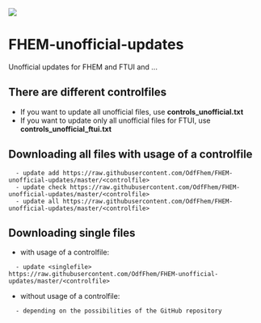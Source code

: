 ![](https://github.com/OdfFhem/FHEM-unofficial-updates/workflows/CI/badge.svg)

# FHEM-unofficial-updates
Unofficial updates for FHEM and FTUI and ...

## There are different controlfiles
- If you want to update all unofficial files, use **controls_unofficial.txt**
- If you want to update only all unofficial files for FTUI, use **controls_unofficial_ftui.txt**

## Downloading all files with usage of a controlfile
```
  - update add https://raw.githubusercontent.com/OdfFhem/FHEM-unofficial-updates/master/<controlfile>
  - update check https://raw.githubusercontent.com/OdfFhem/FHEM-unofficial-updates/master/<controlfile>
  - update all https://raw.githubusercontent.com/OdfFhem/FHEM-unofficial-updates/master/<controlfile>
```

## Downloading single files
- with usage of a controlfile:
```
  - update <singlefile> https://raw.githubusercontent.com/OdfFhem/FHEM-unofficial-updates/master/<controlfile>
```
- without usage of a controlfile:
```
  - depending on the possibilities of the GitHub repository
```
